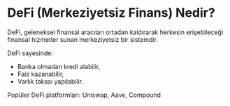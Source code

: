 # DeFi (Merkeziyetsiz Finans) Nedir?

DeFi, geleneksel finansal aracıları ortadan kaldırarak herkesin erişebileceği finansal hizmetler sunan merkeziyetsiz bir sistemdir.

DeFi sayesinde:
- Banka olmadan kredi alabilir,
- Faiz kazanabilir,
- Varlık takası yapılabilir.

Popüler DeFi platformları: Uniswap, Aave, Compound
